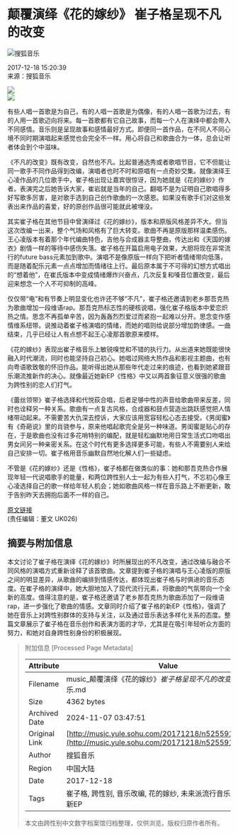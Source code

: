 # 颠覆演绎《花的嫁纱》 崔子格呈现不凡的改变

![搜狐音乐](http://images.sohu.com/uiue/sohu_logo/2009/cs/music_logo3.gif)

2017-12-18 15:20:39  
来源：搜狐音乐

![](http://photocdn.sohu.com/20171218/Img525591974.jpg)  
![](http://photocdn.sohu.com/20171218/Img525591975.jpg)

有些人唱一首歌是为自己，有的人唱一首歌是为偶像，有的人唱一首歌为过去，有的人用一首歌迈向将来。每一首歌都有它自己故事，而每一个人在演绎中都会带入不同感情。音乐则是呈现故事和感情最好方式。即便同一首作品，在不同人不同心境不同时期演唱起来感觉也会完全不一样。用心将自己和歌曲合为一体，总会让听者体会到个中滋味。

《不凡的改变》既有改变，自然也不凡。比起普通选秀或者歌唱节目，它不但能让同一歌手不同作品得到改编，演唱者也时不时和原唱有一点奇妙交集。就像演绎王心凌作品的几位歌手中，崔子格出现让嘉宾很惊讶，因为她就是《花的嫁纱》作者。表演完之后她告诉大家，崔岩就是当年的自己。翻唱不是为证明自己歌唱得多好写歌多厉害，是对歌手选到自己创作歌曲的一次感恩。如果没有歌手们对这些发表出来作品的喜爱，好的原创作品很可能就此被埋没。

其实崔子格在其他节目中曾演绎过《花的嫁纱》，版本和原版风格差异不大。但当这次改编一出来，整个气场和风格有了巨大转变。歌曲不再是原版那样温柔感伤。王心凌版本有着那个年代编曲特色，吉他与合成器主导整曲，传达出和《天国的嫁衣》剧情一样的等待中感伤失落。崔子格在开篇启用电子效果，大胆将现在非常流行的future bass元素加到歌中。演唱不是像原版一样向下把听者情绪带向低落，而是随着配乐元素一点点增加而情绪往上行。最后原本属于不可得的幻想方式唱出的“想着他”，在崔氏版本中变成情绪爆炸兴奋点，几次反复和嗓音位置改变，最后迎来想念一个人不可抑制的高峰。

仅仅带“电”和有节奏上明显变化也许还不够“不凡”，崔子格还邀请到老乡那吾克热为歌曲增加一段维语rap。那吾克热标志性的硬核说唱，强化崔子格版本中爱恋炽热之情。思念不再孤单辛苦，因为轰轰烈烈爱过而紧抱一起难以分开。思念变作感情维系纽带。说推动着崔子格演唱的情绪，而她的唱则给说部分增加韵律感。一曲结束，几乎已经让人有点想不起王心凌那首歌原来模样。

《花的嫁纱》表现出崔子格音乐上敏锐嗅觉和不错的执行力。从出道来她既能很快融入时代潮流，同时也能坚持自己初心。她唱过网络大热作品和影视主题曲，也有向粤语歌致敬的怀旧作品。能听得出她从那些年代走过来的痕迹，也看到她紧跟音乐潮流推新作的决心。就像最近她新EP《性格》中又以两首象征意义很强的歌曲为跨性别的恋人们打气。

《蕾丝领带》崔子格选择和代悦荻合唱，后者足够中性的声音给歌曲带来反差，同时也诠释另一种关系。歌曲有一点复古风格，合成器和鼓点营造出跳跃感觉把人情绪带动起来。不需要苦大仇深去控诉，大家应该用宽容轻松心态去接受。《男闺蜜》有《奇葩说》里的肖骁参与，原来他唱起歌完全是另一种味道。男闺蜜是贴心的存在，于是歌曲也没有过多花哨特别的编配，就是轻松幽默地用日常生活式口吻唱出男女间另一种亲密关系。在这个时代有更多选择更多可能，有些人不需要别人来给自己安排一切。崔子格用音乐幽默自然地化解人们一些疑虑。

不管是《花的嫁纱》还是《性格》，崔子格都在做类似的事：她和那吾克热合作展现年轻一代说唱歌手的能量，和两位跨性别人士一起为有些人打气，不忘初心像王心凌选择自己的歌一样给年轻人机会；她如歌曲风格一样在音乐路上不断更新，敢于告别昨天去拥抱后面不一样的自己。

[原文链接](http://music.yule.sohu.com/20171218/n525591973.shtml)  
(责任编辑：董文 UK026)

## 摘要与附加信息

<!-- tcd_abstract -->
本文讨论了崔子格在演绎《花的嫁纱》时所展现出的不凡改变，通过改编与融合不同风格的演唱方式重新诠释了该首歌曲。文章提到崔子格的演唱与王心凌版的原版之间的明显差异，从歌曲的编排到情感传达，都体现出崔子格与时俱进的音乐态度。在崔子格的演绎中，她大胆地加入了现代流行元素，将歌曲的气氛带向一个全新的高度。值得注意的是，崔子格还邀请了老乡那吾克热为歌曲添加了一段维语rap，进一步强化了歌曲的情感。文章同时介绍了崔子格的新EP《性格》，强调了她在音乐上对跨性别群体的支持与关注，以及通过音乐表达多样化关系的态度。整篇文章展示了崔子格在音乐创作和表演方面的才华，尤其是在吸引年轻听众方面的努力，和她对自身跨性别身份的积极展现。
<!-- tcd_abstract_end -->

> 附加信息 [Processed Page Metadata]
>
> | Attribute       | Value                                  |
> |-----------------|----------------------------------------|
> | Filename        | music_颠覆演绎《花的嫁纱》_崔子格呈现不凡的改变_-_搜狐音乐.md                             |
> | Size            | 4362 bytes                           |
> | Archived Date   | 2024-11-07 03:47:51                             |
> | Original Link   | [http://music.yule.sohu.com/20171218/n525591973.shtml](http://music.yule.sohu.com/20171218/n525591973.shtml)                       |
> | Author          | 搜狐音乐                               |
> | Region          | 中国大陆                               |
> | Date            | 2017-12-18                                 |
> | Tags            | 崔子格, 跨性别, 音乐改编, 花的嫁纱, 未来派流行音乐, 性别表达, 新EP                                 |
>
> 本文由跨性别中文数字档案馆归档整理，仅供浏览。版权归原作者所有。
>